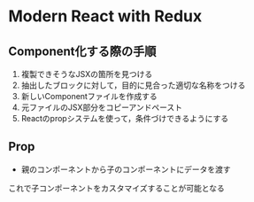 # Modern React with Redux

## Component化する際の手順

1. 複製できそうなJSXの箇所を見つける
2. 抽出したブロックに対して，目的に見合った適切な名称をつける
3. 新しいComponentファイルを作成する
4. 元ファイルのJSX部分をコピーアンドペースト
5. Reactのpropシステムを使って，条件づけできるようにする

## Prop

- 親のコンポーネントから子のコンポーネントにデータを渡す

これで子コンポーネントをカスタマイズすることが可能となる